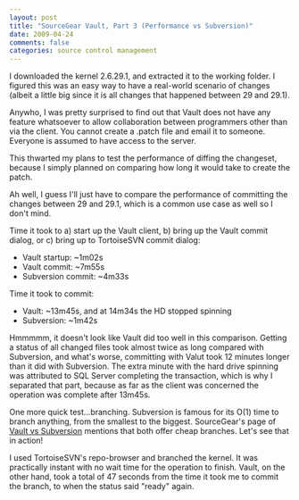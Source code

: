 ```yaml
---
layout: post
title: "SourceGear Vault, Part 3 (Performance vs Subversion)"
date: 2009-04-24
comments: false
categories: source control management
---
```

I downloaded the kernel 2.6.29.1, and extracted it to the working folder.  I figured this was an easy way to have a real-world scenario of changes (albeit a little big since it is all changes that happened between 29 and 29.1).

Anywho, I was pretty surprised to find out that Vault does not have any feature whatsoever to allow collaboration between programmers other than via the client.  You cannot create a .patch file and email it to someone.  Everyone is assumed to have access to the server.

This thwarted my plans to test the performance of diffing the changeset, because I simply planned on comparing how long it would take to create the patch.

Ah well, I guess I'll just have to compare the performance of committing the changes between 29 and 29.1, which is a common use case as well so I don't mind.

Time it took to a) start up the Vault client, b) bring up the Vault commit dialog, or c) bring up to TortoiseSVN commit dialog:
- Vault startup: ~1m02s
- Vault commit: ~7m55s
- Subversion commit: ~4m33s

Time it took to commit:
- Vault: ~13m45s, and at 14m34s the HD stopped spinning
- Subversion: ~1m42s

Hmmmmm, it doesn't look like Vault did too well in this comparison.  Getting a status of all changed files took almost twice as long compared with Subversion, and what's worse, committing with Valut took 12 minutes longer than it did with Subversion.  The extra minute with the hard drive spinning was attributed to SQL Server completing the transaction, which is why I separated that part, because as far as the client was concerned the operation was complete after 13m45s.

One more quick test...branching.  Subversion is famous for its O(1) time to branch anything, from the smallest to the biggest.  SourceGear's page of [Vault vs Subversion](http://sourcegear.com/vault/vs/subversion/) mentions that both offer cheap branches.  Let's see that in action!

I used TortoiseSVN's repo-browser and branched the kernel.  It was practically instant with no wait time for the operation to finish.  Vault, on the other hand, took a total of 47 seconds from the time it took me to commit the branch, to when the status said "ready" again.
